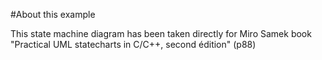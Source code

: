 #About this example

This state machine diagram has been taken directly for Miro Samek book "Practical UML statecharts in C/C++, second édition" (p88)